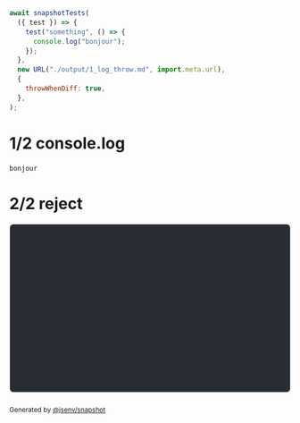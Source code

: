 ```js
await snapshotTests(
  ({ test }) => {
    test("something", () => {
      console.log("bonjour");
    });
  },
  new URL("./output/1_log_throw.md", import.meta.url),
  {
    throwWhenDiff: true,
  },
);
```

# 1/2 console.log

```console
bonjour
```

# 2/2 reject

![img](1_log_throw_result/1_log_throw_result_reject.svg)

<sub>
  Generated by <a href="https://github.com/jsenv/core/tree/main/packages/independent/snapshot">@jsenv/snapshot</a>
</sub>